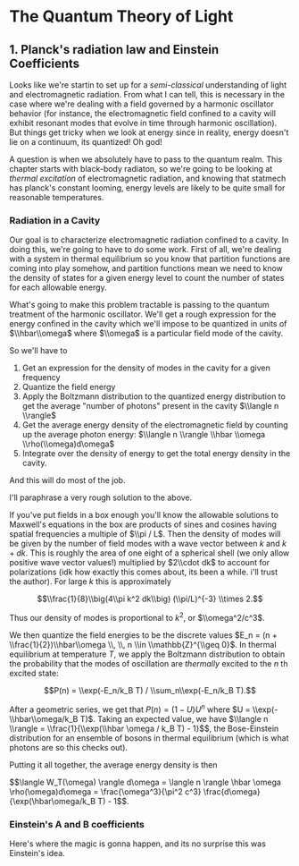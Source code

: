 # The Quantum Theory of Light
## 1. Planck's radiation law and Einstein Coefficients
Looks like we're startin to set up for a *semi-classical*
understanding of light and electromagnetic radiation. From what I can
tell, this is necessary in the case where we're dealing with a field
governed by a harmonic oscillator behavior (for instance, the
electromagnetic field confined to a cavity will exhibit resonant modes
that evolve in time through harmonic oscillation). But things get
tricky when we look at energy since in reality, energy doesn't lie on
a continuum, its quantized! Oh god!

A question is when we absolutely have to pass to the quantum
realm. This chapter starts with black-body radiaton, so we're going to
be looking at *thermal excitation* of electromagnetic radiation, and
knowing that statmech has planck's constant looming, energy levels are
likely to be quite small for reasonable temperatures.

### Radiation in a Cavity
Our goal is to characterize electromagnetic radiation confined to a
cavity. In doing this, we're going to have to do some work. First of
all, we're dealing with a system in thermal equilibrium so you know
that partition functions are coming into play somehow, and partition
functions mean we need to know the density of states for a given
energy level to count the number of states for each allowable energy.

What's going to make this problem tractable is passing to the quantum
treatment of the harmonic oscillator. We'll get a rough expression for
the energy confined in the cavity which we'll impose to be quantized
in units of $\\hbar\\omega$ where $\\omega$ is a particular field mode
of the cavity.

So we'll have to
1. Get an expression for the density of modes in the cavity for a
given frequency
2. Quantize the field energy
3. Apply the Boltzmann distribution to the quantized energy
distribution to get the average "number of photons" present in the
cavity $\\langle n \\rangle$
4. Get the average energy density of the electromagnetic field by
counting up the average photon energy: $\\langle n \\rangle \\hbar
\\omega \\rho(\\omega)d\omega$
5. Integrate over the density of energy to get the total energy
density in the cavity.

And this will do most of the job.

I'll paraphrase a very rough solution to the above.

If you've put fields in a box enough you'll know the allowable
solutions to Maxwell's equations in the box are products of sines and
cosines having spatial frequencies a multiple of $\\pi / L$. Then the
density of modes will be given by the number of field modes with a
wave vector between $k$ and $k + dk$. This is roughly the area of one
eight of a spherical shell (we only allow positive wave vector
values!) multiplied by $2\\cdot dk$ to account for polarizations (idk
how exactly this comes about, its been a while. i'll trust the
author). For large $k$ this is approximately

$$\\frac{1}{8}\\big(4\\pi k^2 dk\\big) (\\pi/L)^{-3} \\times 2.$$

Thus our density of modes is proportional to $k^2$, or
$\\omega^2/c^3$.

We then quantize the field energies to be the discrete values $E_n =
(n + \\frac{1}{2})\\hbar\\omega \\, \\, n \\in \\mathbb{Z}^{\\geq
0}$. In thermal equilibrium at temperature $T$, we apply the Boltzmann
distribution to obtain the probability that the modes of oscillation
are *thermally* excited to the $n$ th excited state:

$$P(n) = \\exp(-E_n/k_B T) / \\sum_n\\exp(-E_n/k_B T).$$

After a geometric series, we get that $P(n) = (1 - U)U^n$ where $U =
\\exp(-\\hbar\\omega/k_B T)$. Taking an expected value, we have
$\\langle n \\rangle = \\frac{1}{\\exp(\\hbar \omega / k_B T) - 1}$$,
the Bose-Einstein distribution for an ensemble of bosons in thermal
equilibrium (which is what photons are so this checks out).

Putting it all together, the average energy density is then

$$\\langle W_T(\\omega) \\rangle d\\omega = \\langle n \\rangle \\hbar
\\omega \\rho(\\omega)d\\omega = \\frac{\\omega^3}{\\pi^2 c^3}
\\frac{d\\omega}{\\exp(\\hbar\\omega/k_B T) - 1$$.

### Einstein's A and B coefficients
Here's where the magic is gonna happen, and its no surprise this was
Einstein's idea. 
